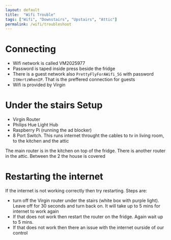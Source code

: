 ```yaml
---
layout: default
title:  "Wifi Trouble"
tags: ["Wifi", "Downstairs", "Upstairs", "Attic"]
permalink: /wifi/troubleshoot
---
```


# Connecting

* Wifi network is called VM2025977
* Password is taped inside press beside the fridge
* There is a guest network also `PrettyFlyForAWifi_5G` with password `ItHertzWhenIP`. That is the preffered connection for guests
* Wifi is provided by Virgin

# Under the stairs Setup

* Virgin Router
* Philips Hue Light Hub
* Raspberry Pi (running the ad blocker)
* 8 Port Switch. This runs internet throught the cables to tv in living room, to the kitchen and the attic

The main router is in the kitchen on top of the fridge.
There is another router in the attic. Between the 2 the house is covered

# Restarting the internet

If the internet is not working correctly then try restarting. Steps are:
* turn off the Virgin router under the stairs (white box with purple light). Leave off for 30 seconds and turn back on. It will take up to 5 mins for internet to work again
* If that does not work then restart the router on the fridge. Again wait up to 5 mins.
* If that does not work then there an issue with the internet ourside of our control